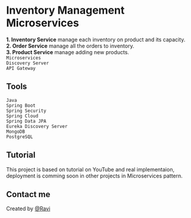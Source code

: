 # Inventory Management Microservices

**1. Inventory Service** manage each inventory on product and its capacity. <br>
**2. Order Service** manage all the orders to inventory. <br/>
**3. Product Service** manage adding new products. <br/>
`Microservices` <br /> `Discovery Server` <br /> `API Gateway`

## Tools

`Java` <br /> `Spring Boot` <br /> `Spring Security` <br /> `Spring Cloud` <br /> `Spring Data JPA` <br /> `Eureka Discovery Server` <br /> `MongoDB` <br /> `PostgreSQL`

## Tutorial

This project is based on tutorial on YouTube and real implementaion, deployment is comming soon in other projects in Microservices pattern.

## Contact me

Created by [@Ravi](mailto:rc5501@nyu.edu)
